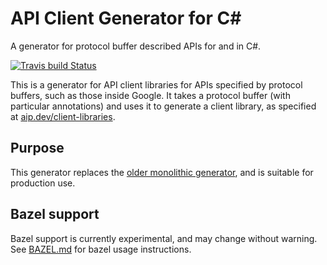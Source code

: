 # API Client Generator for C#

A generator for protocol buffer described APIs for and in C#.

[![Travis build Status](https://api.travis-ci.org/googleapis/gapic-generator-csharp.svg?branch=master)](https://travis-ci.org/googleapis/gapic-generator-csharp)

This is a generator for API client libraries for APIs specified by protocol buffers, such as those inside Google.
It takes a protocol buffer (with particular annotations) and uses it to generate a client library, as specified at [aip.dev/client-libraries](https://google.aip.dev/client-libraries).

## Purpose

This generator replaces the [older monolithic generator](https://github.com/googleapis/gapic-generator),
and is suitable for production use.

## Bazel support

Bazel support is currently experimental, and may change without warning.
See [BAZEL.md](./BAZEL.md) for bazel usage instructions.
